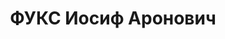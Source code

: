 ---
title: ФУКС Иосиф Аронович
description: 'Род. в 1886, Краснодарский кр., станица Крымская, еврей, член ВКП(б).
  Проживал: Украинская ССР, Харьков, пр. Правды, дом специалистов, под. 10, кв. 101.
  Зав.пром.трансп. отд. в Харьковском ОК КП(б)У

  Арестован 24.10.1937. Обв. по ст. 54-7-8-11 ( (участник контрреволюционной троцкистской
  организации). Приговор: выездная сессия ВК ВС СССР, 30.12.1937 – ВМН. Расстрелян
  31.12.1937, г.Харьков.

  Реабилитирован 05.03.1956'
---